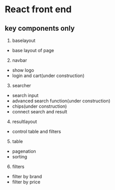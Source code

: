 # React front end
## key components only
1. baselayout
- base layout of page
2. navbar
- show logo 
- login and cart(under construction)
3. searcher
- search input
- advanced search function(under construction)
- chips(under construction)
- connect search and result
4. resultlayout
- control table and filters
5. table
- pagenation
- sorting
6. filters
- filter by brand
- filter by price


